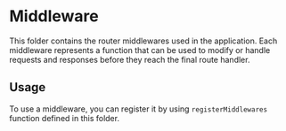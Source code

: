 # Middleware

This folder contains the router middlewares used in the application.
Each middleware represents a function that can be used to modify or handle requests and responses before they reach the final route handler.

## Usage

To use a middleware, you can register it by using `registerMiddlewares` function defined in this folder.
